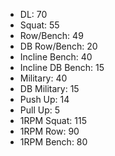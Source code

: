 * DL: 70
*  Squat: 55
*  Row/Bench: 49
*  DB Row/Bench: 20
*  Incline Bench: 40
*  Incline DB Bench: 15
*  Military: 40
*  DB Military: 15
*  Push Up: 14
*  Pull Up: 5
*  1RPM Squat: 115
*  1RPM Row: 90
*  1RPM Bench: 80
